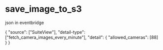 # save_image_to_s3

json in eventbridge

{
  "source": ["SuiteView"],
  "detail-type": ["fetch_camera_images_every_minute"],
  "detail": {
    "allowed_cameras": [88]
  }
}